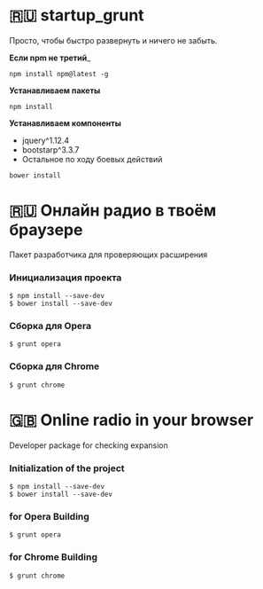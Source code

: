 # :ru: startup_grunt
Просто, чтобы быстро развернуть и ничего не забыть.

__Если npm не третий___
```
npm install npm@latest -g
```
__Устанавливаем пакеты__
```
npm install
```
__Устанавливаем компоненты__
- jquery^1.12.4
- bootstarp^3.3.7
- Остальное по ходу боевых действий
```
bower install
```

# :ru: Онлайн радио в твоём браузере
Пакет разработчика для проверяющих расширения

### Инициализация проекта
````
$ npm install --save-dev
$ bower install --save-dev
````
### Сборка для Opera
````
$ grunt opera
````
### Сборка для Chrome
````
$ grunt chrome
````

# :gb: Online radio in your browser
Developer package for checking expansion

### Initialization of the project
````
$ npm install --save-dev
$ bower install --save-dev
````
### for Opera Building
````
$ grunt opera
````
### for Chrome Building
````
$ grunt chrome
````

